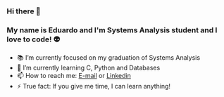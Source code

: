 ### Hi there 👋
### My name is Eduardo and I'm Systems Analysis student and I love to code! 👽

- 📚 I’m currently focused on my graduation of Systems Analysis
- 🌱 I’m currently learning C, Python and Databases
- 📫 How to reach me: [E-mail](https://mail.google.com/mail/?view=cm&fs=1&tf=1&to=eduardohbg@gmail.com) or [Linkedin](www.linkedin.com/in/eduhbg)
- ⚡ True fact: If you give me time, I can learn anything!

